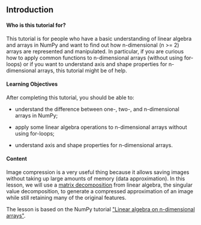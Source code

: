 ## Introduction

#### Who is this tutorial for?
This tutorial is for people who have a basic understanding of linear algebra and arrays in NumPy and 
want to find out how n-dimensional (n >= 2) arrays are represented and manipulated. In particular, 
if you are curious how to apply common functions to n-dimensional arrays (without using for-loops) 
or if you want to understand axis and shape properties for n-dimensional arrays, this tutorial might be of help.

#### Learning Objectives
After completing this tutorial, you should be able to:

- understand the difference between one-, two-, and n-dimensional arrays in NumPy;

- apply some linear algebra operations to n-dimensional arrays without using for-loops;

- understand axis and shape properties for n-dimensional arrays.

#### Content
Image compression is a very useful thing because it allows saving images without taking up large amounts of memory (data approximation).
In this lesson, we will use a [matrix decomposition](https://en.wikipedia.org/wiki/Matrix_decomposition) from linear algebra,
the singular value decomposition, to generate a compressed approximation of an image while still retaining many of the original features. 

The lesson is based on the NumPy tutorial ["Linear algebra on n-dimensional arrays"](https://numpy.org/numpy-tutorials/content/tutorial-svd.html).


